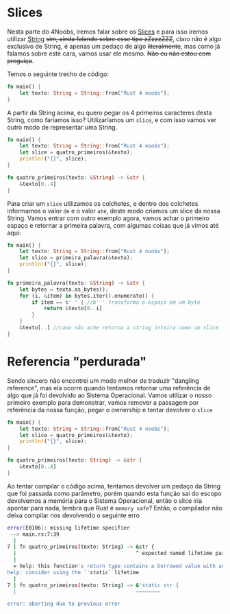# Slices

Nesta parte do 4Noobs, iremos falar sobre os [Slices](https://doc.rust-lang.org/rust-by-example/primitives/array.html) e para isso iremos utilizar [String](./01-strings.md) ~~sim, ainda falando sobre esse tipo zZzzzZZZ~~, claro não é algo exclusivo de String, é apenas um pedaço de algo ~~literalmente~~, mas como já falamos sobre este cara, vamos usar ele mesmo. ~~Não eu não estou com preguiça~~.

Temos o seguinte trecho de código:

```rust
fn main() {
    let texto: String = String::from("Rust 4 noobs");
}
```

A partir da String acima, eu quero pegar os 4 primeiros caracteres desta String, como faríamos isso? Utilizaríamos um `slice`, e com isso vamos ver outro modo de representar uma String.

```rust
fn main() {
    let texto: String = String::from("Rust 4 noobs");
    let slice = quatro_primeiros(&texto);
    println!("{}", slice);
}

fn quatro_primeiros(texto: &String) -> &str {
    &texto[0..4]
}
```

Para criar um `slice` utilizamos os colchetes, e dentro dos colchetes informamos o valor `de` e o valor `até`, deste modo criamos um slice da nossa String. Vamos entrar com outro exemplo agora, vamos achar o primeiro espaço e retornar a primeira palavra, com algumas coisas que já vimos até aqui:

```rust
fn main() {
    let texto: String = String::from("Rust 4 noobs");
    let slice = primeira_palavra(&texto);
    println!("{}", slice);
}

fn primeira_palavra(texto: &String) -> &str {
    let bytes = texto.as_bytes();
    for (i, &item) in bytes.iter().enumerate() {
        if item == b' ' { //b' ' transforma o espaço em um byte
            return &texto[0..i]
        }
    }
    &texto[..] //caso não ache retorna a string inteira como um slice
}
```

# Referencia "perdurada"

Sendo sincero não encontrei um modo melhor de traduzir "dangling reference", mas ela ocorre quando tentamos retornar uma referência de algo que já foi devolvido ao Sistema Operacional. Vamos utilizar o nosso primeiro exemplo para demonstrar, vamos remover a passagem por referência da nossa função, pegar o ownership e tentar devolver o `slice`

```rust
fn main() {
    let texto: String = String::from("Rust 4 noobs");
    let slice = quatro_primeiros(&texto);
    println!("{}", slice);
}

fn quatro_primeiros(texto: String) -> &str {
    &texto[0..4]
}
```

Ao tentar compilar o código acima, tentamos devolver um pedaço da String que foi passada como parâmetro, porém quando esta função sai do escopo devolvemos a memória para o Sistema Operacional, então o slice iria apontar para nada, lembra que Rust é `memory safe`? Então, o compilador não deixa compilar nos devolvendo o seguinte erro

```bash
error[E0106]: missing lifetime specifier
 --> main.rs:7:39
  |
7 | fn quatro_primeiros(texto: String) -> &str {
  |                                       ^ expected named lifetime parameter
  |
  = help: this function's return type contains a borrowed value with an elided lifetime, but the lifetime cannot be derived from the arguments
help: consider using the `'static` lifetime
  |
7 | fn quatro_primeiros(texto: String) -> &'static str {
  |                                       ~~~~~~~~

error: aborting due to previous error
```